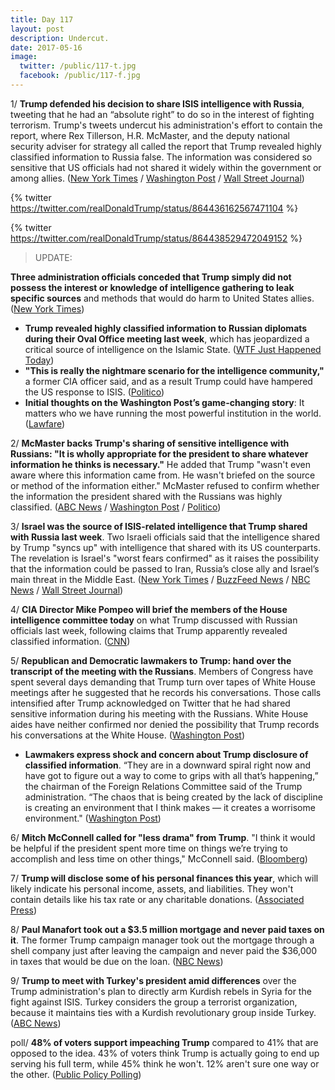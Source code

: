 ```yaml
---
title: Day 117
layout: post
description: Undercut.
date: 2017-05-16
image:
  twitter: /public/117-t.jpg
  facebook: /public/117-f.jpg
---
```


1/ **Trump defended his decision to share ISIS intelligence with Russia**, tweeting that he had an “absolute right” to do so in the interest of fighting terrorism. Trump's tweets undercut his administration's effort to contain the report, where Rex Tillerson, H.R. McMaster, and the deputy national security adviser for strategy all called the report that Trump revealed highly classified information to Russia false. The information was considered so sensitive that US officials had not shared it widely within the government or among allies. ([New York Times](https://www.nytimes.com/2017/05/16/us/politics/trump-intelligence-russia-classified.html) / [Washington Post](https://www.washingtonpost.com/news/post-politics/wp/2017/05/16/trump-acknowledges-facts-shared-with-russian-envoys-during-white-house-meeting/) / [Wall Street Journal](https://www.wsj.com/articles/white-house-denies-trump-gave-classified-information-to-russian-officials-1494890345))

{% twitter https://twitter.com/realDonaldTrump/status/864436162567471104 %}

{% twitter https://twitter.com/realDonaldTrump/status/864438529472049152 %}

> UPDATE:
>
**Three administration officials conceded that Trump simply did not possess the interest or knowledge of intelligence gathering to leak specific sources** and methods that would do harm to United States allies. ([New York Times](https://www.nytimes.com/2017/05/16/us/white-house-staff.html))
>

* **Trump revealed highly classified information to Russian diplomats during their Oval Office meeting last week**, which has jeopardized a critical source of intelligence on the Islamic State. ([WTF Just Happened Today](https://whatthefuckjusthappenedtoday.com/2017/05/15/Day-116/#1-trump-revealed-highly-classified-i))
* **"This is really the nightmare scenario for the intelligence community,"** a former CIA officer said, and as a result Trump could have hampered the US response to ISIS. ([Politico](http://www.politico.com/story/2017/05/15/trump-secrets-russia-isis-238421))
* **Initial thoughts on the Washington Post’s game-changing story**: It matters who we have running the most powerful institution in the world. ([Lawfare](https://lawfareblog.com/bombshell-initial-thoughts-washington-posts-game-changing-story))

2/ **McMaster backs Trump's sharing of sensitive intelligence with Russians: "It is wholly appropriate for the president to share whatever information he thinks is necessary."** He added that Trump "wasn't even aware where this information came from. He wasn't briefed on the source or method of the information either." McMaster refused to confirm whether the information the president shared with the Russians was highly classified. ([ABC News](http://abcnews.go.com/Politics/trump-wasnt-aware-info-shared-russia-adviser/story?id=47436439) / [Washington Post](https://www.washingtonpost.com/news/post-politics/wp/2017/05/16/trump-acknowledges-facts-shared-with-russian-envoys-during-white-house-meeting/) / [Politico](http://www.politico.com/story/2017/05/16/hr-mcmaster-trump-intelligence-sharing-appropriate-238450))

3/ **Israel was the source of ISIS-related intelligence that Trump shared with Russia last week**. Two Israeli officials said that the intelligence shared by Trump "syncs up" with intelligence that shared with its US counterparts. The revelation is Israel's "worst fears confirmed" as it raises the possibility that the information could be passed to Iran, Russia’s close ally and Israel’s main threat in the Middle East. ([New York Times](https://www.nytimes.com/2017/05/16/world/middleeast/israel-trump-classified-intelligence-russia.html) / [BuzzFeed News](https://www.buzzfeed.com/sheerafrenkel/israeli-official-trump-sharing-intelligence-with-russia-is) / [NBC News](http://www.nbcnews.com/news/us-news/israel-was-source-intelligence-trump-shared-russia-sources-n760301) / [Wall Street Journal](https://www.wsj.com/articles/intelligence-trump-shared-with-russia-was-from-israel-officials-say-1494960259))

4/ **CIA Director Mike Pompeo will brief the members of the House intelligence committee today** on what Trump discussed with Russian officials last week, following claims that Trump apparently revealed classified information. ([CNN](http://www.cnn.com/2017/05/16/politics/mike-pompeo-brief-house-intelligence/))

5/ **Republican and Democratic lawmakers to Trump: hand over the transcript of the meeting with the Russians**. Members of Congress have spent several days demanding that Trump turn over tapes of White House meetings after he suggested that he records his conversations. Those calls intensified after Trump acknowledged on Twitter that he had shared sensitive information during his meeting with the Russians. White House aides have neither confirmed nor denied the possibility that Trump records his conversations at the White House. ([Washington Post](https://www.washingtonpost.com/powerpost/lawmakers-to-trump-turn-over-transcript-of-meeting-with-russians/2017/05/16/e9b6deb6-3a3d-11e7-9e48-c4f199710b69_story.html))

* **Lawmakers express shock and concern about Trump disclosure of classified information**. “They are in a downward spiral right now and have got to figure out a way to come to grips with all that’s happening,” the chairman of the Foreign Relations Committee said of the Trump administration. “The chaos that is being created by the lack of discipline is creating an environment that I think makes — it creates a worrisome environment." ([Washington Post](https://www.washingtonpost.com/powerpost/lawmakers-express-shock-and-concern-about-trump-disclosure-of-classified-information/2017/05/15/d0d6f8be-39b5-11e7-a058-ddbb23c75d82_story.html))

6/ **Mitch McConnell called for "less drama" from Trump**. "I think it would be helpful if the president spent more time on things we’re trying to accomplish and less time on other things," McConnell said. ([Bloomberg](https://www.bloomberg.com/politics/articles/2017-05-16/mcconnell-calls-for-less-drama-from-donald-trump-s-white-house))

7/ **Trump will disclose some of his personal finances this year**, which will likely indicate his personal income, assets, and liabilities. They won't contain details like his tax rate or any charitable donations. ([Associated Press](https://apnews.com/58c0bb3a347c45f8ba35c04ba4f96410))

8/ **Paul Manafort took out a $3.5 million mortgage and never paid taxes on it**. The former Trump campaign manager took out the mortgage through a shell company just after leaving the campaign and never paid the $36,000 in taxes that would be due on the loan. ([NBC News](http://www.nbcnews.com/news/us-news/manafort-got-3-5m-mystery-mortgage-paid-no-tax-n759866))

9/ **Trump to meet with Turkey's president amid differences** over the Trump administration's plan to directly arm Kurdish rebels in Syria for the fight against ISIS. Turkey considers the group a terrorist organization, because it maintains ties with a Kurdish revolutionary group inside Turkey. ([ABC News](http://abcnews.go.com/International/trump-meet-turkeys-president-amid-sharp-differences-tensions/story?id=47431917))

poll/ **48% of voters support impeaching Trump** compared to 41% that are opposed to the idea. 43% of voters think Trump is actually going to end up serving his full term, while 45% think he won't. 12% aren't sure one way or the other. ([Public Policy Polling](http://www.publicpolicypolling.com/main/2017/05/health-care-puts-house-in-play.html))